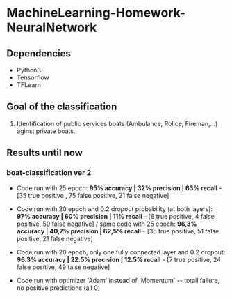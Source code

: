 # MachineLearning-Homework-NeuralNetwork

## Dependencies
- Python3
- Tensorflow 
- TFLearn

## Goal of the classification 
1) Identification of public services boats (Ambulance, Police, Fireman,...) aginst private boats. 

## Results until now
### boat-classification ver 2
- Code run with 25 epoch: **95% accuracy | 32% precision | 63% recall** - [35 true positive , 75 false positive, 21 false negative]

- Code run with 20 epoch and 0.2 dropout probability (at both layers): **97% accuracy | 60% precision | 11% recall** - [6 true positive, 4 false positive, 50 false negative]  /  same code with 25 epoch: **96,3% accuracy | 40,7% precision | 62,5% recall** - [35 true positive, 51 false positive, 21 false negative]

- Code run with 20 epoch, only one fully connected layer and 0.2 dropout: **96.3% accuracy | 22.5% precision | 12.5% recall** - [7 true positive, 24 false positive, 49 false negative]

- Code run with optimizer 'Adam' instead of 'Momentum' -- totail failure, no positive predictions (all 0)
